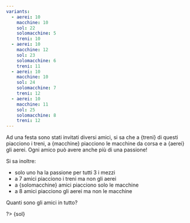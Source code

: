 ```yaml
---
variants:
  - aerei: 10
    macchine: 10
    sol: 22
    solomacchine: 5
    treni: 10
  - aerei: 10
    macchine: 12
    sol: 23
    solomacchine: 6
    treni: 11
  - aerei: 10
    macchine: 10
    sol: 24
    solomacchine: 7
    treni: 12
  - aerei: 10
    macchine: 11
    sol: 25
    solomacchine: 8
    treni: 12
---
```


Ad una festa sono stati invitati diversi amici, si sa che a {treni} di questi piacciono i treni, a {macchine} piacciono le macchine da corsa e a {aerei} gli aerei. Ogni amico può avere anche più di una passione!

Si sa inoltre:

- solo uno ha la passione per tutti 3 i mezzi
- a 7 amici piacciono i treni ma non gli aerei
- a {solomacchine} amici piacciono solo le macchine
- a 8 amici piacciono gli aerei ma non le macchine

Quanti sono gli amici in tutto?

?> {sol}
